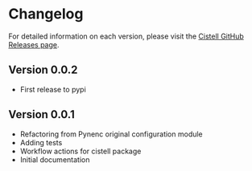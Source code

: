 # Changelog

For detailed information on each version, please visit the [Cistell GitHub Releases page](https://github.com/pynenc/cistell/releases).

## Version 0.0.2

- First release to pypi

## Version 0.0.1

- Refactoring from Pynenc original configuration module
- Adding tests
- Workflow actions for cistell package
- Initial documentation
